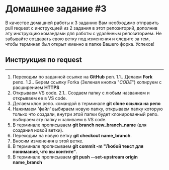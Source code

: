 # Домашнее задание #3

В качестве домашней работы к 3 заданию Вам необходимо отправить pull request с инструкцией из 2 задания в этот репозиторий, дополнив эту инструкцию командами для работы с удалённым репозиторием. Не забывайте создавать свою ветку под изменения и следите за тем, чтобы терминал был открыт именно в папке Вашего форка. Успехов!

## Инструкция по request
***
1. Переходим по заданной  ссылке на **GitHub** реп.
1.1.. Делаем **Fork** репо.
1.2.. Берем ссылку Forka (Зеленая кнопка "*CODE*") копируем с расширением **HTTPS**
2. Открываем VS code.
2.1.. Создаем папку с любым названием и открыввем ее в VS code.
3. Делаем клон репо. командой в терминале **git clone ссылка на репо**
4. Нажимаем 'файл' выбираем новую папку, открываем папку которую только что создали, внутри этой папки будет клонированный репо. выбираем эту папку и заливаем в VS code. 
5. В терминале прописываем **git branch new_branch_name** (для создания новой ветки).
6. Переходим на новую ветку **git checkout name_branch**.
7. Вносим изменения в этой ветке.
8. В терминале прописываем **git commit -m "Любой текст для понимания, что вы коитите"**.
9. В терминале прописываем **git push --set-upstream origin name_branch**